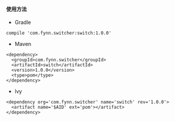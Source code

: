 #### 使用方法
* Gradle
```
compile 'com.fynn.switcher:switch:1.0.0'
```
* Maven
```
<dependency>
  <groupId>com.fynn.switcher</groupId>
  <artifactId>switch</artifactId>
  <version>1.0.0</version>
  <type>pom</type>
</dependency>
```
* lvy
```
<dependency org='com.fynn.switcher' name='switch' rev='1.0.0'>
  <artifact name='$AID' ext='pom'></artifact>
</dependency>
```
